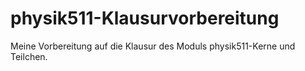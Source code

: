 physik511-Klausurvorbereitung
=============================

Meine Vorbereitung auf die Klausur des Moduls physik511-Kerne und Teilchen.
